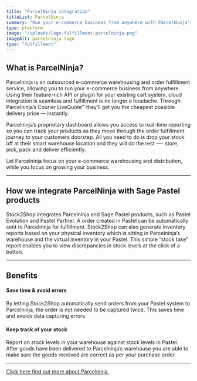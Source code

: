 ```yaml
---
title: "ParcelNinja integration"
titleList: ParcelNinja
summary: "Run your e-commerce business from anywhere with ParcelNinja’s scalable, outsourced warehousing and fulfillment solution."
type: platform
image: "/uploads/logo-fulfillment-parcelninja.png"
imageAlt: parcelninja logo
type: "fulfillment"
---
```


## What is ParcelNinja?

Parcelninja is an outsourced e-commerce warehousing and order fulfillment service, allowing you to run your e-commerce business from anywhere. Using their feature-rich API or plugin for your existing cart system, cloud integration is seamless and fulfillment is no longer a headache. Through Parcelninja’s Courier LiveQuote™ they’ll get you the cheapest possible delivery price — instantly.

Parcelninja’s proprietary dashboard allows you access to real-time reporting so you can track your products as they move through the order fulfillment journey to your customers doorstep. All you need to do is drop your stock off at their smart warehouse location and they will do the rest —- store, pick, pack and deliver efficiently.

Let Parcelninja focus on your e-commerce warehousing and distribution, while you focus on growing your business.

---

## How we integrate ParcelNinja with Sage Pastel products

Stock2Shop integrates Parcelninja and Sage Pastel products, such as Pastel Evolution and Pastel Partner. A order created in Pastel can be automatically sent to Parcelninja for fulfillment. Stock2Shop can also generate inventory reports based on your physical inventory which is sitting in Parcelninja’s warehouse and the virtual inventory in your Pastel. This simple “stock take” report enables you to view discrepancies in stock levels at the click of a button.

---

## Benefits
#### Save time & avoid errors
By letting Stock2Shop automatically send orders from your Pastel system to Parcelninja, the order is not needed to be captured twice. This saves time and avoids data capturing errors.
#### Keep track of your stock
Report on stock levels in your warehouse against stock levels in Pastel. After goods have been delivered to Parcelninja’s warehouse you are able to make sure the goods received are correct as per your purchase order.

---

[Click here find out more about Parcelninja.](http://parcelninja.co.za/)